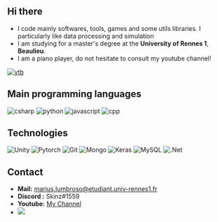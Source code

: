 
## Hi there

* I code mainly softwares, tools, games and some utils libraries. I particularly like data processing and simulation
* I am studying for a master's degree at the **University of Rennes 1**, **Beaulieu**.
* I am a piano player, do not hesitate to consult my youtube channel!  

 [![ytb](https://img.shields.io/badge/Skinz3-ce4630?labelColor=red&logo=Youtube&style=for-the-badge&logoColor=white)](https://www.youtube.com/channel/UCtJh00haAmCR4isDu8LVexA)

## Main programming languages 

![csharp](https://img.shields.io/badge/CSharp-★★★-lightgrey?labelColor=1d9923&logo=CSharp&style=for-the-badge&logoColor=white)
![python](https://img.shields.io/badge/python-★★☆-lightgrey?labelColor=3776AB&logo=Python&style=for-the-badge&logoColor=white)
![javascript](https://img.shields.io/badge/javascript-★★☆-lightgrey?labelColor=F7DF1E&logo=JavaScript&style=for-the-badge&logoColor=black)
![cpp](https://img.shields.io/badge/C++-★★☆-lightgrey?labelColor=pinkE&logo=CPP&style=for-the-badge&logoColor=pink)


## Technologies 

![Unity](https://img.shields.io/badge/unity%20-%23100000.svg?&style=for-the-badge&logo=unity&logoColor=white)
![Pytorch](https://img.shields.io/badge/PyTorch%20-%23EE4C2C.svg?&style=for-the-badge&logo=PyTorch&logoColor=white)
![Git](https://img.shields.io/badge/git%20-%23F05033.svg?&style=for-the-badge&logo=git&logoColor=white)
![Mongo](https://img.shields.io/badge/MongoDB-%234ea94b.svg?&style=for-the-badge&logo=mongodb&logoColor=white)
![Keras](https://img.shields.io/badge/Keras%20-%23D00000.svg?&style=for-the-badge&logo=Keras&logoColor=white)
![MySQL](https://img.shields.io/badge/mysql-b068a8.svg?style=for-the-badge&logo=mysql&logoColor=white)
![.Net](https://img.shields.io/badge/.NET-%230059b3.svg?&style=for-the-badge)

## Contact 

* **Mail:** marius.lumbroso@etudiant.univ-rennes1.fr
* **Discord :** Skinz#1559
* **Youtube:** [My Channel](https://www.youtube.com/channel/UCtJh00haAmCR4isDu8LVexA)
*  ![](https://komarev.com/ghpvc/?username=Skinz3&style=flat-square&label=Views)



